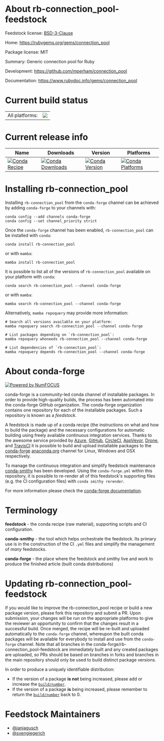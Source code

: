 About rb-connection_pool-feedstock
==================================

Feedstock license: [BSD-3-Clause](https://github.com/conda-forge/rb-connection_pool-feedstock/blob/main/LICENSE.txt)

Home: https://rubygems.org/gems/connection_pool

Package license: MIT

Summary: Generic connection pool for Ruby

Development: https://github.com/mperham/connection_pool

Documentation: https://www.rubydoc.info/gems/connection_pool

Current build status
====================


<table><tr><td>All platforms:</td>
    <td>
      <a href="https://dev.azure.com/conda-forge/feedstock-builds/_build/latest?definitionId=18788&branchName=main">
        <img src="https://dev.azure.com/conda-forge/feedstock-builds/_apis/build/status/rb-connection_pool-feedstock?branchName=main">
      </a>
    </td>
  </tr>
</table>

Current release info
====================

| Name | Downloads | Version | Platforms |
| --- | --- | --- | --- |
| [![Conda Recipe](https://img.shields.io/badge/recipe-rb--connection_pool-green.svg)](https://anaconda.org/conda-forge/rb-connection_pool) | [![Conda Downloads](https://img.shields.io/conda/dn/conda-forge/rb-connection_pool.svg)](https://anaconda.org/conda-forge/rb-connection_pool) | [![Conda Version](https://img.shields.io/conda/vn/conda-forge/rb-connection_pool.svg)](https://anaconda.org/conda-forge/rb-connection_pool) | [![Conda Platforms](https://img.shields.io/conda/pn/conda-forge/rb-connection_pool.svg)](https://anaconda.org/conda-forge/rb-connection_pool) |

Installing rb-connection_pool
=============================

Installing `rb-connection_pool` from the `conda-forge` channel can be achieved by adding `conda-forge` to your channels with:

```
conda config --add channels conda-forge
conda config --set channel_priority strict
```

Once the `conda-forge` channel has been enabled, `rb-connection_pool` can be installed with `conda`:

```
conda install rb-connection_pool
```

or with `mamba`:

```
mamba install rb-connection_pool
```

It is possible to list all of the versions of `rb-connection_pool` available on your platform with `conda`:

```
conda search rb-connection_pool --channel conda-forge
```

or with `mamba`:

```
mamba search rb-connection_pool --channel conda-forge
```

Alternatively, `mamba repoquery` may provide more information:

```
# Search all versions available on your platform:
mamba repoquery search rb-connection_pool --channel conda-forge

# List packages depending on `rb-connection_pool`:
mamba repoquery whoneeds rb-connection_pool --channel conda-forge

# List dependencies of `rb-connection_pool`:
mamba repoquery depends rb-connection_pool --channel conda-forge
```


About conda-forge
=================

[![Powered by
NumFOCUS](https://img.shields.io/badge/powered%20by-NumFOCUS-orange.svg?style=flat&colorA=E1523D&colorB=007D8A)](https://numfocus.org)

conda-forge is a community-led conda channel of installable packages.
In order to provide high-quality builds, the process has been automated into the
conda-forge GitHub organization. The conda-forge organization contains one repository
for each of the installable packages. Such a repository is known as a *feedstock*.

A feedstock is made up of a conda recipe (the instructions on what and how to build
the package) and the necessary configurations for automatic building using freely
available continuous integration services. Thanks to the awesome service provided by
[Azure](https://azure.microsoft.com/en-us/services/devops/), [GitHub](https://github.com/),
[CircleCI](https://circleci.com/), [AppVeyor](https://www.appveyor.com/),
[Drone](https://cloud.drone.io/welcome), and [TravisCI](https://travis-ci.com/)
it is possible to build and upload installable packages to the
[conda-forge](https://anaconda.org/conda-forge) [anaconda.org](https://anaconda.org/)
channel for Linux, Windows and OSX respectively.

To manage the continuous integration and simplify feedstock maintenance
[conda-smithy](https://github.com/conda-forge/conda-smithy) has been developed.
Using the ``conda-forge.yml`` within this repository, it is possible to re-render all of
this feedstock's supporting files (e.g. the CI configuration files) with ``conda smithy rerender``.

For more information please check the [conda-forge documentation](https://conda-forge.org/docs/).

Terminology
===========

**feedstock** - the conda recipe (raw material), supporting scripts and CI configuration.

**conda-smithy** - the tool which helps orchestrate the feedstock.
                   Its primary use is in the construction of the CI ``.yml`` files
                   and simplify the management of *many* feedstocks.

**conda-forge** - the place where the feedstock and smithy live and work to
                  produce the finished article (built conda distributions)


Updating rb-connection_pool-feedstock
=====================================

If you would like to improve the rb-connection_pool recipe or build a new
package version, please fork this repository and submit a PR. Upon submission,
your changes will be run on the appropriate platforms to give the reviewer an
opportunity to confirm that the changes result in a successful build. Once
merged, the recipe will be re-built and uploaded automatically to the
`conda-forge` channel, whereupon the built conda packages will be available for
everybody to install and use from the `conda-forge` channel.
Note that all branches in the conda-forge/rb-connection_pool-feedstock are
immediately built and any created packages are uploaded, so PRs should be based
on branches in forks and branches in the main repository should only be used to
build distinct package versions.

In order to produce a uniquely identifiable distribution:
 * If the version of a package **is not** being increased, please add or increase
   the [``build/number``](https://docs.conda.io/projects/conda-build/en/latest/resources/define-metadata.html#build-number-and-string).
 * If the version of a package **is** being increased, please remember to return
   the [``build/number``](https://docs.conda.io/projects/conda-build/en/latest/resources/define-metadata.html#build-number-and-string)
   back to 0.

Feedstock Maintainers
=====================

* [@janjagusch](https://github.com/janjagusch/)
* [@svengiegerich](https://github.com/svengiegerich/)

